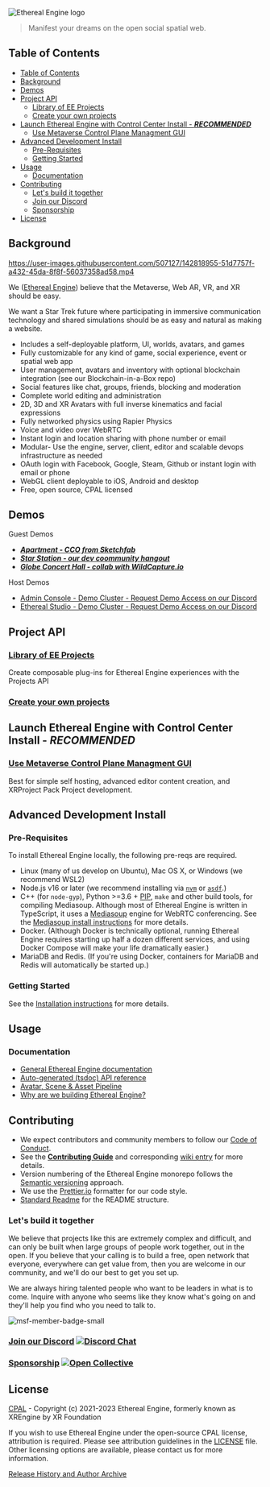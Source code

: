 ![Ethereal Engine logo](https://user-images.githubusercontent.com/5104160/181167947-2cf42b34-7dd6-4e71-b840-c25b8cf850e6.png)

> Manifest your dreams on the open social spatial web.

## Table of Contents

- [Table of Contents](#table-of-contents)
- [Background](#background)
- [Demos](#demos)
- [Project API](#project-api)
  - [Library of EE Projects](#library-of-ee-projects)
  - [Create your own projects](#create-your-own-projects)
- [Launch Ethereal Engine with Control Center Install - **_RECOMMENDED_**](#launch-ethereal-engine-with-control-center-install---recommended)
  - [Use Metaverse Control Plane Managment GUI](#use-metaverse-control-plane-managment-gui)
- [Advanced Development Install](#advanced-development-install)
  - [Pre-Requisites](#pre-requisites)
  - [Getting Started](#getting-started)
- [Usage](#usage)
  - [Documentation](#documentation)
- [Contributing](#contributing)
  - [Let's build it together](#lets-build-it-together)
  - [Join our Discord ](#join-our-discord--)
  - [Sponsorship ](#sponsorship-)
- [License](#license)

## Background

https://user-images.githubusercontent.com/507127/142818955-51d7757f-a432-45da-8f8f-56037358ad58.mp4

We ([Ethereal Engine](https://github.com/etherealengine)) believe that the Metaverse,
Web AR, VR, and XR should be easy.

We want a Star Trek future where participating in immersive communication
technology and shared simulations should be as easy and natural as making a website.

- Includes a self-deployable platform, UI, worlds, avatars, and games
- Fully customizable for any kind of game, social experience, event or spatial web app
- User management, avatars and inventory with optional blockchain integration (see our Blockchain-in-a-Box repo)
- Social features like chat, groups, friends, blocking and moderation
- Complete world editing and administration
- 2D, 3D and XR Avatars with full inverse kinematics and facial expressions
- Fully networked physics using Rapier Physics
- Voice and video over WebRTC
- Instant login and location sharing with phone number or email
- Modular- Use the engine, server, client, editor and scalable devops infrastructure as needed
- OAuth login with Facebook, Google, Steam, Github or instant login with email or phone
- WebGL client deployable to iOS, Android and desktop
- Free, open source, CPAL licensed

## Demos

Guest Demos

- **_[Apartment - CCO from Sketchfab](https://app.etherealengine.com/location/apartment)_**
- **_[Star Station - our dev coommunity hangout](https://app.etherealengine.com/location/sky-station)_**
- **_[Globe Concert Hall - collab with WildCapture.io](https://app.etherealengine.com/location/globe-theater)_**

Host Demos

- [Admin Console - Demo Cluster - Request Demo Access on our Discord](https://demo.etherealengine.com/admin)
- [Ethereal Studio - Demo Cluster - Request Demo Access on our Discord](https://demo.etherealengine.com/studio)

## Project API

### [Library of EE Projects](https://github.com/EtherealEngine/project-manifest)

Create composable plug-ins for Ethereal Engine experiences with the Projects API

### [Create your own projects](https://etherealengine.github.io/etherealengine-docs/docs/concepts/projects_api)

## Launch Ethereal Engine with Control Center Install - **_RECOMMENDED_**

### [Use Metaverse Control Plane Managment GUI](https://github.com/etherealengine/etherealengine-Control-Center)

Best for simple self hosting, advanced editor content creation, and XRProject Pack Project development.

## Advanced Development Install

### Pre-Requisites

To install Ethereal Engine locally, the following pre-reqs are required.

- Linux (many of us develop on Ubuntu), Mac OS X, or Windows (we recommend WSL2)
- Node.js v16 or later (we recommend installing via [`nvm`](https://github.com/nvm-sh/nvm)
  or [`asdf`](https://github.com/asdf-vm/asdf).)
- C++ (for `node-gyp`), Python >=3.6 + [PIP](https://pypi.org/project/pip/), `make`
  and other build tools, for compiling Mediasoup.
  Although most of Ethereal Engine is written in TypeScript, it uses a [Mediasoup](https://mediasoup.org/)
  engine for WebRTC conferencing. See the [Mediasoup install instructions](https://mediasoup.org/documentation/v3/mediasoup/installation/)
  for more details.
- Docker. (Although Docker is technically optional, running Ethereal Engine requires starting up
  half a dozen different services, and using Docker Compose will make your life dramatically
  easier.)
- MariaDB and Redis. (If you're using Docker, containers for MariaDB and Redis
  will automatically be started up.)

### Getting Started

See the [Installation instructions](https://etherealengine.github.io/etherealengine-docs/docs/installation/)
for more details.

## Usage

### Documentation

- [General Ethereal Engine documentation](https://etherealengine.github.io/etherealengine-docs/docs)
- [Auto-generated (tsdoc) API reference](https://etherealengine.github.io/etherealengine-docs/docs/generated/common/)
- [Avatar, Scene & Asset Pipeline](https://github.com/etherealengine/etherealengine/wiki/Avatar,-Scene-&-Asset-Pipeline)
- [Why are we building Ethereal Engine?](https://etherealengine.github.io/etherealengine-docs/docs/)

## Contributing

- We expect contributors and community members to follow our
  [Code of Conduct](CODE_OF_CONDUCT.md).
- See the **[Contributing Guide](CONTRIBUTING.md)** and corresponding
  [wiki entry](https://github.com/etherealengine/etherealengine/wiki/Contributing)
  for more details.
- Version numbering of the Ethereal Engine monorepo follows the
  [Semantic versioning](http://semver.org/) approach.
- We use the [Prettier.io](https://prettier.io/) formatter for our code style.
- [Standard Readme](https://github.com/RichardLitt/standard-readme) for
  the README structure.

### Let's build it together

We believe that projects like this are extremely complex and difficult, and can
only be built when large groups of people work together, out in the open. If you
believe that your calling is to build a free, open network that everyone,
everywhere can get value from, then you are welcome in our community, and we'll
do our best to get you set up.

We are always hiring talented people who want to be leaders in what is to come.
Inquire with anyone who seems like they know what's going on and they'll help
you find who you need to talk to.

![msf-member-badge-small](https://user-images.githubusercontent.com/5104160/181168132-57a91f8b-16c9-45f0-a0ee-c89f8f018a80.png)

### [Join our Discord](https://discord.gg/xrf) [![Discord Chat](https://img.shields.io/discord/692672143053422678.svg)](https://discord.gg/xrf)

### [Sponsorship](https://opencollective.com/etherealengine) [![Open Collective](https://opencollective.com/etherealengine/tiers/badge.svg)](https://opencollective.com/etherealengine)

## License

[CPAL](LICENSE) - Copyright (c) 2021-2023 Ethereal Engine, formerly known as XREngine by XR Foundation

If you wish to use Ethereal Engine under the open-source CPAL license, attribution is required.
Please see attribution guidelines in the [LICENSE](LICENSE) file.
Other licensing options are available, please contact us for more information.

[Release History and Author Archive](/HISTORY.md)

